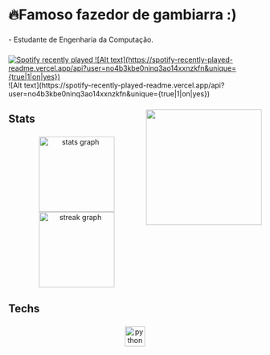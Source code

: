 <h1 align="left">🔥Famoso fazedor de gambiarra :)</h1>

###

<p align="left">- Estudante de Engenharia da Computação.</p>

###

<div align="left">
  <a href="https://open.spotify.com/user/Marcolas">
    <img src="https://spotify-recently-played-readme.vercel.app/api?user=Marcolas&count=5&unique=false" alt="Spotify recently played"  />
    ![Alt text](https://spotify-recently-played-readme.vercel.app/api?user=no4b3kbe0ninq3ao14xxnzkfn&unique={true|1|on|yes})
  </a>
</div>
![Alt text](https://spotify-recently-played-readme.vercel.app/api?user=no4b3kbe0ninq3ao14xxnzkfn&unique={true|1|on|yes})

###

<img align="right" height="230" src="https://imgflip.com/gif/96uu70.gif"  />

###

<h2 align="left">Stats</h2>

###

<div align="center">
  <img src="https://github-readme-stats.vercel.app/api?username=Fernandoszmclin&hide_title=false&hide_rank=false&show_icons=true&include_all_commits=true&count_private=true&disable_animations=false&theme=dracula&locale=en&hide_border=false&order=1" height="150" alt="stats graph"  />
  <img src="https://streak-stats.demolab.com?user=Fernandoszmclin&locale=en&mode=daily&theme=dracula&hide_border=false&border_radius=5&order=3" height="150" alt="streak graph"  />
</div>

###

<h2 align="left">Techs</h2>

###

<div align="center">
  <img src="https://cdn.jsdelivr.net/gh/devicons/devicon/icons/python/python-original.svg" height="40" alt="python logo"  />
</div>

###

